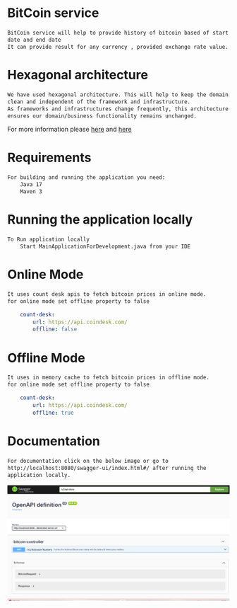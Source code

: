 # BitCoin service
    BitCoin service will help to provide history of bitcoin based of start date and end date
    It can provide result for any currency , provided exchange rate value.

# Hexagonal architecture
    We have used hexagonal architecture. This will help to keep the domain clean and independent of the framework and infrastructure. 
    As frameworks and infrastructures change frequently, this architecture ensures our domain/business functionality remains unchanged.
For more information please [here](https://en.wikipedia.org/wiki/Hexagonal_architecture_(software)) and [here](https://www.baeldung.com/hexagonal-architecture-ddd-spring)

# Requirements
    For building and running the application you need:
        Java 17
        Maven 3
# Running the application locally
    To Run application locally
        Start MainApplicationForDevelopment.java from your IDE
    
# Online Mode
    It uses count desk apis to fetch bitcoin prices in online mode.
    for online mode set offline property to false
    
```yaml
    count-desk:
        url: https://api.coindesk.com/
        offline: false
```

# Offline Mode
    It uses in memory cache to fetch bitcoin prices in offline mode.
    for online mode set offline property to false

```yaml
    count-desk:
        url: https://api.coindesk.com/
        offline: true
```
# Documentation
    For documentation click on the below image or go to http://localhost:8080/swagger-ui/index.html#/ after running the application locally.
![img.png](img.png)
    